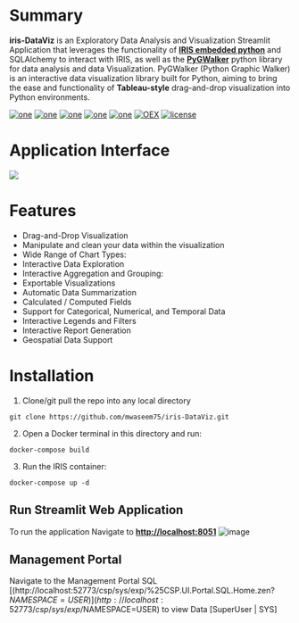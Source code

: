 
# Summary

**iris-DataViz** is an Exploratory Data Analysis and Visualization Streamlit Application that leverages the functionality of [**IRIS embedded python**](https://docs.intersystems.com/irisforhealthlatest/csp/docbook/DocBook.UI.Page.cls?KEY=AFL_epython) and SQLAlchemy to interact with IRIS, as well as the [**PyGWalker**](https://kanaries.net/pygwalker) python library for data analysis and data Visualization. PyGWalker (Python Graphic Walker) is an interactive data visualization library built for Python, aiming to bring the ease and functionality of **Tableau-style** drag-and-drop visualization into Python environments.

[![one](https://img.shields.io/badge/Platform-InterSystems%20IRIS-blue)](https://www.intersystems.com/data-platform/) [![one](https://img.shields.io/badge/WebFrameWork-Streamlit-Orange)](https://streamlit.io/) [![one](https://img.shields.io/badge/VectorStore-IRIS-blue)](https://www.intersystems.com/data-platform/) [![one](https://img.shields.io/badge/ORM-SQLAlchemy-teal)](https://www.sqlalchemy.org/)  [![one](https://img.shields.io/badge/PythonLib-pygwalker-yellow)](https://docs.kanaries.net/pygwalker) [![OEX](https://img.shields.io/badge/Available%20on-Intersystems%20Open%20Exchange-00b2a9.svg)](https://github.com/mwaseem75/iris-RAG-Gen/blob/main/LICENSE) [![license](https://img.shields.io/badge/License-MIT-blue.svg)](https://github.com/mwaseem75/iris-RAG-Gen/blob/main/LICENSE)

# Application Interface
![](https://github.com/mwaseem75/iris-DataViz/blob/main/appInfo.gif)

# Features
* Drag-and-Drop Visualization
* Manipulate and clean your data within the visualization
* Wide Range of Chart Types:
* Interactive Data Exploration
* Interactive Aggregation and Grouping:
* Exportable Visualizations
* Automatic Data Summarization
* Calculated / Computed Fields
* Support for Categorical, Numerical, and Temporal Data
* Interactive Legends and Filters
* Interactive Report Generation
* Geospatial Data Support


# Installation
1. Clone/git pull the repo into any local directory

```
git clone https://github.com/mwaseem75/iris-DataViz.git
```

2. Open a Docker terminal in this directory and run:

```
docker-compose build
```

3. Run the IRIS container:

```
docker-compose up -d 
```

## Run Streamlit Web Application
To run the application Navigate to [**http://localhost:8051**](http://localhost:8051) 
![image](https://github.com/user-attachments/assets/fb2c5b30-52ab-4ee5-afbc-2b236c01e261)

## Management Portal
Navigate to the Management Portal SQL [(http://localhost:52773/csp/sys/exp/%25CSP.UI.Portal.SQL.Home.zen?$NAMESPACE=USER)](http://localhost:52773/csp/sys/exp/%25CSP.UI.Portal.SQL.Home.zen?$NAMESPACE=USER) to view Data [SuperUser | SYS]
